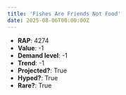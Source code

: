 ```yaml
---
title: 'Fishes Are Friends Not Food'
date: 2025-08-06T00:00:00Z
---
```

- **RAP**: 4274
- **Value**: -1
- **Demand level**: -1
- **Trend**: -1
- **Projected?**: True
- **Hyped?**: True
- **Rare?**: True
